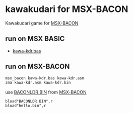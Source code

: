 # kawakudari for MSX-BACON

Kawakudari game for [MSX-BACON](https://github.com/hra1129/msx_basic_compiler/)

## run on MSX BASIC

- [kawa-kdr.bas](kawa-kdr.bas)

## run on MSX-BACON

```sh
msx_bacon kawa-kdr.bas kawa-kdr.asm
zma kawa-kdr.asm kawa-kdr.bin
```

use [BACONLDR.BIN](https://github.com/hra1129/msx_basic_compiler/blob/main/msx_basic_compiler/baconloader/BACONLDR.BIN) from [MSX-BACON](https://github.com/hra1129/msx_basic_compiler/)
```MSX
bload"BACONLDR.BIN",r
bload"hello.bin",r
```
